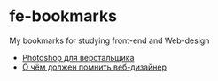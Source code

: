 # fe-bookmarks
My bookmarks for studying front-end and Web-design 

* [Photoshop для верстальщика](https://htmlacademy.ru/blog/boost/graphics/photoshop-for-the-coders)
* [О чём должен помнить веб-дизайнер](https://github.com/nicothin/web-design)
